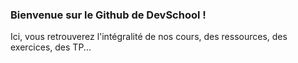 ### Bienvenue sur le Github de DevSchool !

Ici, vous retrouverez l'intégralité de nos cours, des ressources, des exercices, des TP...
